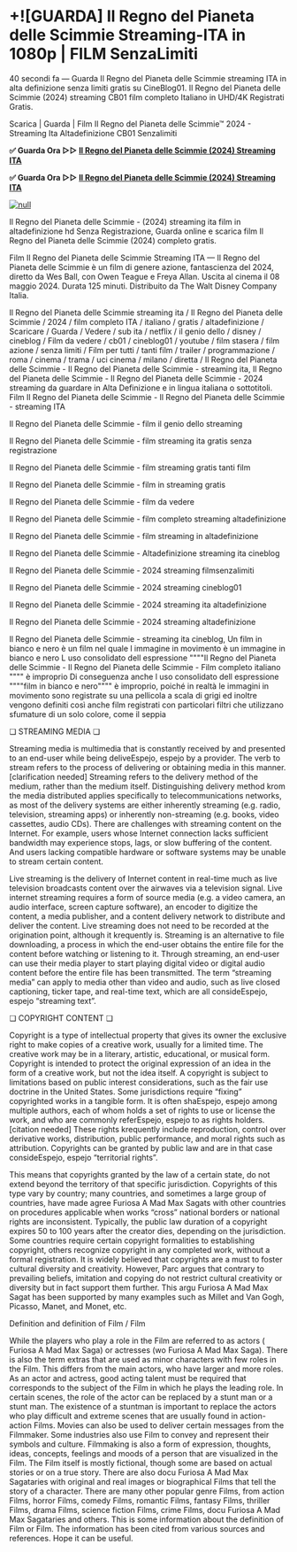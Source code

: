 # +![GUARDA] Il Regno del Pianeta delle Scimmie Streaming-ITA in 1080p | FILM SenzaLimiti

40 secondi fa — Guarda Il Regno del Pianeta delle Scimmie streaming ITA in alta definizione senza limiti gratis su CineBlog01. Il Regno del Pianeta delle Scimmie (2024) streaming CB01 film completo Italiano in UHD/4K Registrati Gratis.

Scarica | Guarda | Film Il Regno del Pianeta delle Scimmie™ 2024 - Streaming Ita Altadefinizione CB01 Senzalimiti

**✅ Guarda Ora ▷▷ [Il Regno del Pianeta delle Scimmie (2024) Streaming ITA](https://t.co/H8ivW7D1ic)**

**✅ Guarda Ora ▷▷ [Il Regno del Pianeta delle Scimmie (2024) Streaming ITA](https://t.co/H8ivW7D1ic)**

[![null](https://static.wixstatic.com/media/855a25_043b5abeb4ae4d35ac003198e7fe56ed~mv2.gif)](https://t.co/H8ivW7D1ic)

Il Regno del Pianeta delle Scimmie - (2024) streaming ita film in altadefinizione hd Senza Registrazione, Guarda online e scarica film Il Regno del Pianeta delle Scimmie (2024) completo gratis.

Film Il Regno del Pianeta delle Scimmie Streaming ITA — Il Regno del Pianeta delle Scimmie è un film di genere azione, fantascienza del 2024, diretto da Wes Ball, con Owen Teague e Freya Allan. Uscita al cinema il 08 maggio 2024. Durata 125 minuti. Distribuito da The Walt Disney Company Italia.

Il Regno del Pianeta delle Scimmie streaming ita / Il Regno del Pianeta delle Scimmie / 2024 / film completo ITA / italiano / gratis / altadefinizione / Scaricare / Guarda / Vedere / sub ita / netflix / il genio dello / disney / cineblog / Film da vedere / cb01 / cineblog01 / youtube / film stasera / film azione / senza limiti / Film per tutti / tanti film / trailer / programmazione / roma / cinema / trama / uci cinema / milano / diretta / Il Regno del Pianeta delle Scimmie - Il Regno del Pianeta delle Scimmie - streaming ita, Il Regno del Pianeta delle Scimmie - Il Regno del Pianeta delle Scimmie - 2024 streaming da guardare in Alta Definizione e in lingua italiana o sottotitoli. Film Il Regno del Pianeta delle Scimmie - Il Regno del Pianeta delle Scimmie - streaming ITA

Il Regno del Pianeta delle Scimmie - film il genio dello streaming

Il Regno del Pianeta delle Scimmie - film streaming ita gratis senza registrazione

Il Regno del Pianeta delle Scimmie - film streaming gratis tanti film

Il Regno del Pianeta delle Scimmie - film in streaming gratis

Il Regno del Pianeta delle Scimmie - film da vedere

Il Regno del Pianeta delle Scimmie - film completo streaming altadefinizione

Il Regno del Pianeta delle Scimmie - film streaming in altadefinizione

Il Regno del Pianeta delle Scimmie - Altadefinizione streaming ita cineblog

Il Regno del Pianeta delle Scimmie - 2024 streaming filmsenzalimiti

Il Regno del Pianeta delle Scimmie - 2024 streaming cineblog01

Il Regno del Pianeta delle Scimmie - 2024 streaming ita altadefinizione

Il Regno del Pianeta delle Scimmie - 2024 streaming altadefinizione

Il Regno del Pianeta delle Scimmie - streaming ita cineblog, Un film in bianco e nero è un film nel quale l immagine in movimento è un immagine in bianco e nero L uso consolidato dell espressione """"Il Regno del Pianeta delle Scimmie - Il Regno del Pianeta delle Scimmie - Film completo italiano """" è improprio Di conseguenza anche l uso consolidato dell espressione """"film in bianco e nero"""" è improprio, poiché in realtà le immagini in movimento sono registrate su una pellicola a scala di grigi ed inoltre vengono definiti così anche film registrati con particolari filtri che utilizzano sfumature di un solo colore, come il seppia

❏ STREAMING MEDIA ❏

Streaming media is multimedia that is constantly received by and presented to an end-user while being deliveEspejo, espejo by a provider. The verb to stream refers to the process of delivering or obtaining media in this manner.[clarification needed] Streaming refers to the delivery method of the medium, rather than the medium itself. Distinguishing delivery method krom the media distributed applies specifically to telecommunications networks, as most of the delivery systems are either inherently streaming (e.g. radio, television, streaming apps) or inherently non-streaming (e.g. books, video cassettes, audio CDs). There are challenges with streaming content on the Internet. For example, users whose Internet connection lacks sufficient bandwidth may experience stops, lags, or slow buffering of the content. And users lacking compatible hardware or software systems may be unable to stream certain content.

Live streaming is the delivery of Internet content in real-time much as live television broadcasts content over the airwaves via a television signal. Live internet streaming requires a form of source media (e.g. a video camera, an audio interface, screen capture software), an encoder to digitize the content, a media publisher, and a content delivery network to distribute and deliver the content. Live streaming does not need to be recorded at the origination point, although it krequently is. Streaming is an alternative to file downloading, a process in which the end-user obtains the entire file for the content before watching or listening to it. Through streaming, an end-user can use their media player to start playing digital video or digital audio content before the entire file has been transmitted. The term “streaming media” can apply to media other than video and audio, such as live closed captioning, ticker tape, and real-time text, which are all consideEspejo, espejo “streaming text”.

❏ COPYRIGHT CONTENT ❏

Copyright is a type of intellectual property that gives its owner the exclusive right to make copies of a creative work, usually for a limited time. The creative work may be in a literary, artistic, educational, or musical form. Copyright is intended to protect the original expression of an idea in the form of a creative work, but not the idea itself. A copyright is subject to limitations based on public interest considerations, such as the fair use doctrine in the United States. Some jurisdictions require “fixing” copyrighted works in a tangible form. It is often shaEspejo, espejo among multiple authors, each of whom holds a set of rights to use or license the work, and who are commonly referEspejo, espejo to as rights holders.[citation needed] These rights krequently include reproduction, control over derivative works, distribution, public performance, and moral rights such as attribution. Copyrights can be granted by public law and are in that case consideEspejo, espejo “territorial rights”.

This means that copyrights granted by the law of a certain state, do not extend beyond the territory of that specific jurisdiction. Copyrights of this type vary by country; many countries, and sometimes a large group of countries, have made agree Furiosa A Mad Max Sagats with other countries on procedures applicable when works “cross” national borders or national rights are inconsistent. Typically, the public law duration of a copyright expires 50 to 100 years after the creator dies, depending on the jurisdiction. Some countries require certain copyright formalities to establishing copyright, others recognize copyright in any completed work, without a formal registration. It is widely believed that copyrights are a must to foster cultural diversity and creativity. However, Parc argues that contrary to prevailing beliefs, imitation and copying do not restrict cultural creativity or diversity but in fact support them further. This argu Furiosa A Mad Max Sagat has been supported by many examples such as Millet and Van Gogh, Picasso, Manet, and Monet, etc.

Definition and definition of Film / Film

While the players who play a role in the Film are referred to as actors ( Furiosa A Mad Max Saga) or actresses (wo Furiosa A Mad Max Saga). There is also the term extras that are used as minor characters with few roles in the Film. This differs from the main actors, who have larger and more roles. As an actor and actress, good acting talent must be required that corresponds to the subject of the Film in which he plays the leading role. In certain scenes, the role of the actor can be replaced by a stunt man or a stunt man. The existence of a stuntman is important to replace the actors who play difficult and extreme scenes that are usually found in action-action Films. Movies can also be used to deliver certain messages from the Filmmaker. Some industries also use Film to convey and represent their symbols and culture. Filmmaking is also a form of expression, thoughts, ideas, concepts, feelings and moods of a person that are visualized in the Film. The Film itself is mostly fictional, though some are based on actual stories or on a true story. There are also docu Furiosa A Mad Max Sagataries with original and real images or biographical Films that tell the story of a character. There are many other popular genre Films, from action Films, horror Films, comedy Films, romantic Films, fantasy Films, thriller Films, drama Films, science fiction Films, crime Films, docu Furiosa A Mad Max Sagataries and others. This is some information about the definition of Film or Film. The information has been cited from various sources and references. Hope it can be useful.
